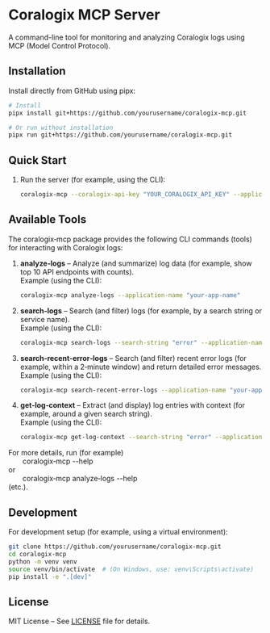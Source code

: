 # Coralogix MCP Server

A command-line tool for monitoring and analyzing Coralogix logs using MCP (Model Control Protocol).

## Installation

Install directly from GitHub using pipx:

```bash
# Install
pipx install git+https://github.com/yourusername/coralogix-mcp.git

# Or run without installation
pipx run git+https://github.com/yourusername/coralogix-mcp.git
```

## Quick Start

1. Run the server (for example, using the CLI):

   ```bash
   coralogix-mcp --coralogix-api-key "YOUR_CORALOGIX_API_KEY" --application-name "YOUR_APPLICATION_NAME" --openai-api-key "YOUR_OPENAI_API_KEY"
   ```

## Available Tools

The coralogix‑mcp package provides the following CLI commands (tools) for interacting with Coralogix logs:

1. **analyze‑logs** – Analyze (and summarize) log data (for example, show top 10 API endpoints with counts).  
   Example (using the CLI):
   ```bash
   coralogix-mcp analyze-logs --application-name "your-app-name"
   ```

2. **search‑logs** – Search (and filter) logs (for example, by a search string or service name).  
   Example (using the CLI):
   ```bash
   coralogix-mcp search-logs --search-string "error" --application-name "your-app-name"
   ```

3. **search‑recent‑error‑logs** – Search (and filter) recent error logs (for example, within a 2‑minute window) and return detailed error messages.  
   Example (using the CLI):
   ```bash
   coralogix-mcp search-recent-error-logs --application-name "your-app-name"
   ```

4. **get‑log‑context** – Extract (and display) log entries with context (for example, around a given search string).  
   Example (using the CLI):
   ```bash
   coralogix-mcp get-log-context --search-string "error" --application-name "your-app-name"
   ```

For more details, run (for example)  
  coralogix‑mcp --help  
or  
  coralogix‑mcp analyze‑logs --help  
(etc.).

## Development

For development setup (for example, using a virtual environment):

```bash
git clone https://github.com/yourusername/coralogix-mcp.git
cd coralogix-mcp
python -m venv venv
source venv/bin/activate  # (On Windows, use: venv\Scripts\activate)
pip install -e ".[dev]"
```

## License

MIT License – See [LICENSE](LICENSE) file for details.
